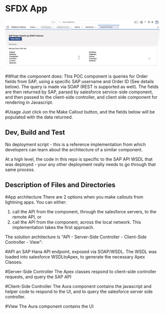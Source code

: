 # SFDX  App

<img src="https://github.com/eyewell/Salesforce2SAPWithAura/blob/master/SAPAuraComponent.jpg">

#What the component does:
This POC  component is queries for Order fields from SAP, using a specific SAP username and Order ID (See details below). The query is made via SOAP (REST is supported as well). The fields are then returned by SAP, parsed by salesforce service-side component, and then passed to the client-side controller, and client side component for rendering in Javascript.

#Usage
Just click on the Make Callout button, and the fields below will be populated with the data returned.

## Dev, Build and Test

No deployment script - this is a reference implementation from which developers can learn about the architecture of a similar component.

At a high level, the code in this repo is specific to the SAP API WSDL that was deployed - your any other deployment really needs to go through that same process.


## Description of Files and Directories

#App architecture
There are 2 options when you make callouts from lightning apps. You can either:
1) call the API from the component, through the salesforce servers, to the remote API, or
2) call the API from the component, across the local network.
This implementation takes the first approach.

The solution architecture is "API - Server-Side Controller - Client-Side Controller - View":

#API 
an SAP Hana API endpoint, exposed via SOAP/WSDL. The WSDL was loaded into salesforce WSDLtoApex, to generate the necessary Apex Classes.

#Server-Side Controller
The Apex classes respond to client-side controller requests, and query the SAP API

#Client-Side Controller
The Aura component contains the javascript and helper code to respond to the UI, and to query the salesforce server side controller.

#View
The Aura component contains the UI


